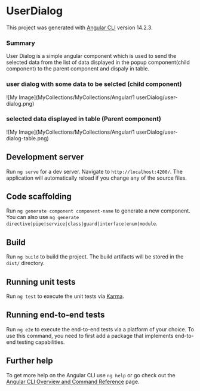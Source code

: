 # UserDialog

This project was generated with [Angular CLI](https://github.com/angular/angular-cli) version 14.2.3.

### Summary
User Dialog is a simple angular component which is used to send the selected data from the list of data displayed in the popup component(child component) 
to the parent component and dispaly in table.  

### user dialog with some data to be selcted (child component)
![My Image](MyCollections/MyCollections/Angular/1 userDialog/user-dialog.png)

### selected data displayed in table (Parent component)
![My Image](MyCollections/MyCollections/Angular/1 userDialog/user-dialog-table.png)


## Development server

Run `ng serve` for a dev server. Navigate to `http://localhost:4200/`. The application will automatically reload if you change any of the source files.

## Code scaffolding

Run `ng generate component component-name` to generate a new component. You can also use `ng generate directive|pipe|service|class|guard|interface|enum|module`.

## Build

Run `ng build` to build the project. The build artifacts will be stored in the `dist/` directory.

## Running unit tests

Run `ng test` to execute the unit tests via [Karma](https://karma-runner.github.io).

## Running end-to-end tests

Run `ng e2e` to execute the end-to-end tests via a platform of your choice. To use this command, you need to first add a package that implements end-to-end testing capabilities.

## Further help

To get more help on the Angular CLI use `ng help` or go check out the [Angular CLI Overview and Command Reference](https://angular.io/cli) page.
